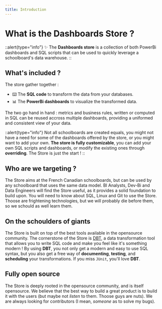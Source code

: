 ```yaml
---
title: Introduction
---
```


# What is the Dashboards Store ?

::alert{type="info"}
✨ The **Dashboards store** is a collection of both PowerBi dashboards and SQL scripts that can be used to quickly leverage a schoolboard's data warehouse.
::

## What's included ?

The store gather together : 
* ⌨️ The **SQL code** to transform the data from your databases.
* 📊 The **PowerBi dashboards** to visualize the transformed data.

The two go hand in hand : metrics and business rules, written or computed in SQL can be reused accross multiple dashboards, providing a uniformed and consistent view of your data.

::alert{type="info"}
Not all schoolboards are created equals, you might not have a need for some of the dashboards offered by the store, or you might want to add your own. **The store is fully customizable**, you can add your own SQL scripts and dashboards, or modify the existing ones through **overriding**. The Store is just the start ! 
::

## Who are we targeting ?
The Store aims at the French Canadian schoolboards, but can be used by any schoolboard that uses the same data model. BI Analysts, Dev-Bi and Data Engineers will find the Store useful, as it provides a solid foundation to build upon. You will need to know about SQL, Linux and Git to use the Store. Thoose are frightening technologies, but we will probably die before them, so we schould as well learn them.

## On the schoulders of giants

The Store is built on top of the best tools available in the opensource community. The cornerstone of the Store is [DBT](https://docs.getdbt.com/), a data transformation tool that allows you to write SQL code and make you feel like it's something modern ! By using **DBT**, you not only get a modern and easy to use SQL syntax, but you also get a free way of **documenting**, **testing**, and **scheduling** your transformations. If you miss `JUnit`, you'll love **DBT**.

## Fully open source

The Store is deeply rooted in the opensource community, and is itself opensource. We believe that the best way to build a great product is to build it with the users (but maybe not *listen* to them. Thoose guys are nuts). We are always looking for contributors (I mean, *someone* as to solve my bugs). 

